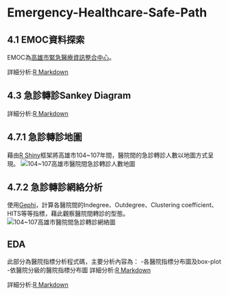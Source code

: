 # Emergency-Healthcare-Safe-Path

## 4.1 EMOC資料探索
EMOC為[高雄市緊急醫療資訊整合中心](http://emoc.org.tw/emoc/index.php)。

詳細分析:[R Markdown](https://nightheronry.github.io/Emergency-Healthcare-Safe-Path/4.1_Exploratory%20Data/EMOC_example_chisquare.html)


## 4.3 急診轉診Sankey Diagram

詳細分析:[R Markdown](https://nightheronry.github.io/Emergency-Healthcare-Safe-Path/4.3__Emergency%20referral%20Sankey%20Diagram/Sankey_v2.nb.html)

## 4.7.1 急診轉診地圖
藉由[R Shiny](https://shiny.rstudio.com/)框架將高雄市104~107年間，醫院間的急診轉診人數以地圖方式呈現。
![104~107高雄市醫院間急診轉診人數地圖](https://raw.githubusercontent.com/nightheronry/Emergency-Healthcare-Safe-Path/master/4.7_Emergency%20referral%20pathways%20analysis/img/map.PNG)

## 4.7.2 急診轉診網絡分析
使用[Gephi](https://gephi.org/)，計算各醫院間的Indegree、Outdegree、Clustering coefficient、HITS等等指標，藉此觀察醫院間轉診的型態。
![104~107高雄市醫院間急診轉診網絡圖](https://raw.githubusercontent.com/nightheronry/Emergency-Healthcare-Safe-Path/master/4.7_Emergency%20referral%20pathways%20analysis/img/network.PNG)

## EDA

此部分為醫院指標分析程式碼，主要分析內容為：
-各醫院指標分布圖及box-plot
-依醫院分級的醫院指標分布圖
詳細分析:[R Markdown](EDA/EMOC-EDA/EMOC-EDA.html)

詳細分析:[R Markdown](EDA/Hospital%20Indicators-EDA/Hospital%20Indicators-EDA.html)
